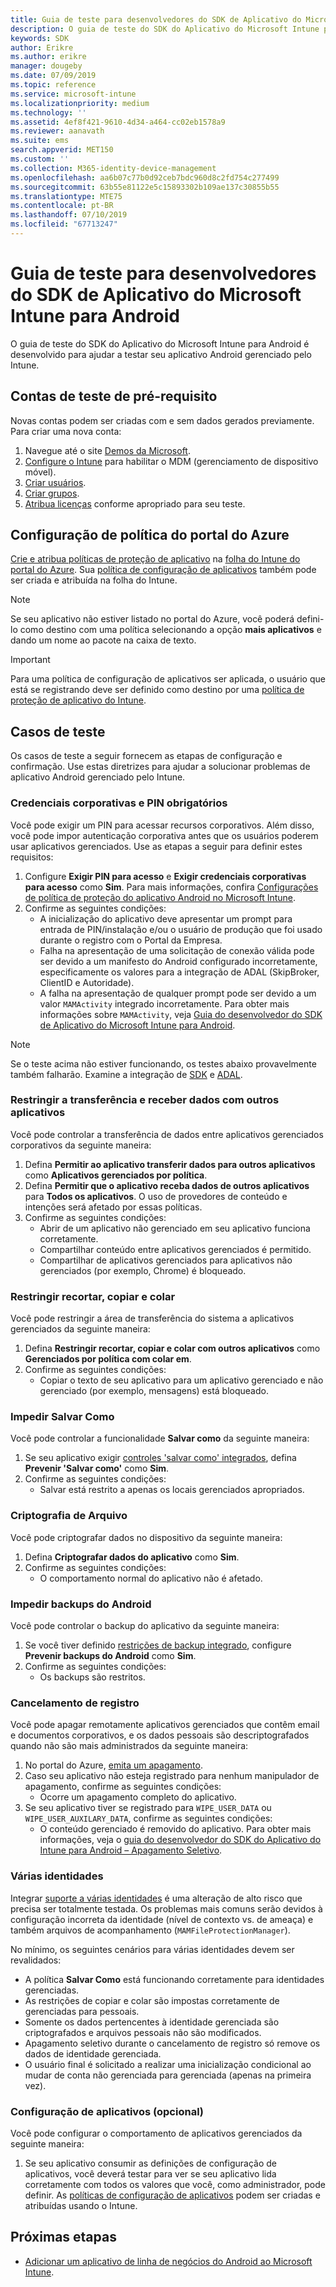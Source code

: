 ```yaml
---
title: Guia de teste para desenvolvedores do SDK de Aplicativo do Microsoft Intune para Android
description: O guia de teste do SDK do Aplicativo do Microsoft Intune para Android ajuda a testar seu aplicativo Android gerenciado pelo Intune.
keywords: SDK
author: Erikre
ms.author: erikre
manager: dougeby
ms.date: 07/09/2019
ms.topic: reference
ms.service: microsoft-intune
ms.localizationpriority: medium
ms.technology: ''
ms.assetid: 4ef8f421-9610-4d34-a464-cc02eb1578a9
ms.reviewer: aanavath
ms.suite: ems
search.appverid: MET150
ms.custom: ''
ms.collection: M365-identity-device-management
ms.openlocfilehash: aa6b07c77b0d92ceb7bdc960d8c2fd754c277499
ms.sourcegitcommit: 63b55e81122e5c15893302b109ae137c30855b55
ms.translationtype: MTE75
ms.contentlocale: pt-BR
ms.lasthandoff: 07/10/2019
ms.locfileid: "67713247"
---
```

# <a name="microsoft-intune-app-sdk-for-android-developers-testing-guide"></a>Guia de teste para desenvolvedores do SDK de Aplicativo do Microsoft Intune para Android

O guia de teste do SDK do Aplicativo do Microsoft Intune para Android é desenvolvido para ajudar a testar seu aplicativo Android gerenciado pelo Intune.  

## <a name="prerequisite-test-accounts"></a>Contas de teste de pré-requisito
Novas contas podem ser criadas com e sem dados gerados previamente. Para criar uma nova conta:
1. Navegue até o site [Demos da Microsoft](https://demos.microsoft.com/environments/create/tenant). 
2. [Configure o Intune](https://docs.microsoft.com/intune/setup-steps) para habilitar o MDM (gerenciamento de dispositivo móvel).
3. [Criar usuários](https://docs.microsoft.com/intune/users-add).
4. [Criar grupos](https://docs.microsoft.com/intune/groups-add).
5. [Atribua licenças](https://docs.microsoft.com/intune/licenses-assign) conforme apropriado para seu teste.


## <a name="azure-portal-policy-configuration"></a>Configuração de política do portal do Azure
[Crie e atribua políticas de proteção de aplicativo](https://docs.microsoft.com/intune/app-protection-policies) na [folha do Intune do portal do Azure](https://portal.azure.com/?feature.customportal=false#blade/Microsoft_Intune_Apps/MainMenu/14/selectedMenuItem/Overview). Sua [política de configuração de aplicativos](https://docs.microsoft.com/intune/app-configuration-policies-overview) também pode ser criada e atribuída na folha do Intune.

> [!NOTE]
> Se seu aplicativo não estiver listado no portal do Azure, você poderá defini-lo como destino com uma política selecionando a opção **mais aplicativos** e dando um nome ao pacote na caixa de texto.

> [!IMPORTANT]
> Para uma política de configuração de aplicativos ser aplicada, o usuário que está se registrando deve ser definido como destino por uma [política de proteção de aplicativo do Intune](https://docs.microsoft.com/intune/app-protection-policy).

## <a name="test-cases"></a>Casos de teste

Os casos de teste a seguir fornecem as etapas de configuração e confirmação. Use estas diretrizes para ajudar a solucionar problemas de aplicativo Android gerenciado pelo Intune.

### <a name="required-pin-and-corporate-credentials"></a>Credenciais corporativas e PIN obrigatórios

Você pode exigir um PIN para acessar recursos corporativos. Além disso, você pode impor autenticação corporativa antes que os usuários poderem usar aplicativos gerenciados. Use as etapas a seguir para definir estes requisitos:

1. Configure **Exigir PIN para acesso** e **Exigir credenciais corporativas para acesso** como **Sim**. Para mais informações, confira [Configurações de política de proteção do aplicativo Android no Microsoft Intune](app-protection-policy-settings-android.md#access-requirements).
2. Confirme as seguintes condições:
    - A inicialização do aplicativo deve apresentar um prompt para entrada de PIN/instalação e/ou o usuário de produção que foi usado durante o registro com o Portal da Empresa.
    - Falha na apresentação de uma solicitação de conexão válida pode ser devido a um manifesto do Android configurado incorretamente, especificamente os valores para a integração de ADAL (SkipBroker, ClientID e Autoridade).
    - A falha na apresentação de qualquer prompt pode ser devido a um valor `MAMActivity` integrado incorretamente. Para obter mais informações sobre `MAMActivity`, veja [Guia do desenvolvedor do SDK de Aplicativo do Microsoft Intune para Android](app-sdk-android.md).

> [!NOTE] 
> Se o teste acima não estiver funcionando, os testes abaixo provavelmente também falharão. Examine a integração de [SDK](app-sdk-android.md##sdk-integration) e [ADAL](app-sdk-android.md#configure-azure-active-directory-authentication-library-adal).

### <a name="restrict-transferring-and-receiving-data-with-other-apps"></a>Restringir a transferência e receber dados com outros aplicativos
Você pode controlar a transferência de dados entre aplicativos gerenciados corporativos da seguinte maneira:

1. Defina **Permitir ao aplicativo transferir dados para outros aplicativos** como **Aplicativos gerenciados por política**.
2. Defina **Permitir que o aplicativo receba dados de outros aplicativos** para **Todos os aplicativos**. O uso de provedores de conteúdo e intenções será afetado por essas políticas.
3. Confirme as seguintes condições:
    - Abrir de um aplicativo não gerenciado em seu aplicativo funciona corretamente.
    - Compartilhar conteúdo entre aplicativos gerenciados é permitido.
    - Compartilhar de aplicativos gerenciados para aplicativos não gerenciados (por exemplo, Chrome) é bloqueado.

### <a name="restrict-cut-copy-and-paste"></a>Restringir recortar, copiar e colar
Você pode restringir a área de transferência do sistema a aplicativos gerenciados da seguinte maneira:

1. Defina **Restringir recortar, copiar e colar com outros aplicativos** como **Gerenciados por política com colar em**.
2. Confirme as seguintes condições:
    - Copiar o texto de seu aplicativo para um aplicativo gerenciado e não gerenciado (por exemplo, mensagens) está bloqueado.

### <a name="prevent-save-as"></a>Impedir **Salvar Como**
Você pode controlar a funcionalidade **Salvar como** da seguinte maneira:

1. Se seu aplicativo exigir [controles 'salvar como' integrados](app-sdk-android.md#example-determine-if-saving-to-device-or-cloud-storage-is-permitted), defina **Prevenir 'Salvar como'** como **Sim**.
2. Confirme as seguintes condições:
    - Salvar está restrito a apenas os locais gerenciados apropriados.

### <a name="file-encryption"></a>Criptografia de Arquivo
Você pode criptografar dados no dispositivo da seguinte maneira:

1. Defina **Criptografar dados do aplicativo** como **Sim**.
2. Confirme as seguintes condições:
    - O comportamento normal do aplicativo não é afetado.

### <a name="prevent-android-backups"></a>Impedir backups do Android
Você pode controlar o backup do aplicativo da seguinte maneira:

1. Se você tiver definido [restrições de backup integrado](app-sdk-android.md#protecting-backup-data), configure **Prevenir backups do Android** como **Sim**.
2. Confirme as seguintes condições:
    - Os backups são restritos.

### <a name="unenrollment"></a>Cancelamento de registro
Você pode apagar remotamente aplicativos gerenciados que contêm email e documentos corporativos, e os dados pessoais são descriptografados quando não são mais administrados da seguinte maneira:

1. No portal do Azure, [emita um apagamento](https://docs.microsoft.com/intune/apps-selective-wipe).
2. Caso seu aplicativo não esteja registrado para nenhum manipulador de apagamento, confirme as seguintes condições:
    - Ocorre um apagamento completo do aplicativo.
3. Se seu aplicativo tiver se registrado para `WIPE_USER_DATA` ou `WIPE_USER_AUXILARY_DATA`, confirme as seguintes condições:
    - O conteúdo gerenciado é removido do aplicativo. Para obter mais informações, veja o [guia do desenvolvedor do SDK do Aplicativo do Intune para Android – Apagamento Seletivo](app-sdk-android.md#selective-wipe).

### <a name="multi-identity"></a>Várias identidades
Integrar [suporte a várias identidades](app-sdk-android.md#multi-identity-optional) é uma alteração de alto risco que precisa ser totalmente testada. Os problemas mais comuns serão devidos à configuração incorreta da identidade (nível de contexto vs. de ameaça) e também arquivos de acompanhamento (`MAMFileProtectionManager`).

No mínimo, os seguintes cenários para várias identidades devem ser revalidados:

- A política **Salvar Como** está funcionando corretamente para identidades gerenciadas.
- As restrições de copiar e colar são impostas corretamente de gerenciadas para pessoais.
- Somente os dados pertencentes à identidade gerenciada são criptografados e arquivos pessoais não são modificados.
- Apagamento seletivo durante o cancelamento de registro só remove os dados de identidade gerenciada.
- O usuário final é solicitado a realizar uma inicialização condicional ao mudar de conta não gerenciada para gerenciada (apenas na primeira vez).

### <a name="app-configuration-optional"></a>Configuração de aplicativos (opcional)
Você pode configurar o comportamento de aplicativos gerenciados da seguinte maneira:

1. Se seu aplicativo consumir as definições de configuração de aplicativos, você deverá testar para ver se seu aplicativo lida corretamente com todos os valores que você, como administrador, pode definir. As [políticas de configuração de aplicativos](https://docs.microsoft.com/intune/app-configuration-policies-overview) podem ser criadas e atribuídas usando o Intune.

## <a name="next-steps"></a>Próximas etapas

- [Adicionar um aplicativo de linha de negócios do Android ao Microsoft Intune](lob-apps-android.md).
